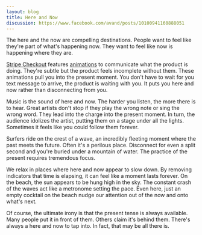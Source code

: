 ```yaml
---
layout: blog
title: Here and Now
discussion: https://www.facebook.com/avand/posts/10100941160888051
---
```


The here and the now are compelling destinations. People want to feel like they're part of what's happening now. They want to feel like now is happening where they are.

[Stripe Checkout][1] features [animations][2] to communicate what the product is doing. They're subtle but the product feels incomplete without them. These animations pull you into the present moment. You don't have to wait for you text message to arrive, the product is waiting with you. It puts you here and now rather than disconnecting from you.

Music is the sound of here and now. The harder you listen, the more there is to hear. Great artists don't stop if they play the wrong note or sing the wrong word. They lead into the charge into the present moment. In turn, the audience idolizes the artist, putting them on a stage under all the lights. Sometimes it feels like you could follow them forever.

Surfers ride on the crest of a wave, an incredibly fleeting moment where the past meets the future. Often it's a perilous place. Disconnect for even a split second and you're buried under a mountain of water. The practice of the present requires tremendous focus.

We relax in places where here and now appear to slow down. By removing indicators that time is elapsing, it can feel like a moment lasts forever. On the beach, the sun appears to be hung high in the sky. The constant crash of the waves act like a metronome setting the pace. Even here, just an empty cocktail on the beach nudge our attention out of the now and onto what's next.

Of course, the ultimate irony is that the present tense is always available. Many people put it in front of them. Others claim it's behind them. There's always a here and now to tap into. In fact, that may be all there is.

[1]: https://stripe.com/checkout
[2]: https://medium.com/ui-ux-articles/3d1b0a9b810e
